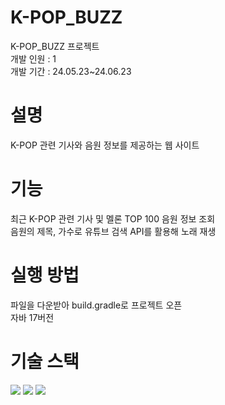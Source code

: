 # K-POP_BUZZ
K-POP_BUZZ 프로젝트<br/>
개발 인원 : 1<br/>
개발 기간 : 24.05.23~24.06.23<br/>
# 설명
K-POP 관련 기사와 음원 정보를 제공하는 웹 사이트<br/>
# 기능
최근 K-POP 관련 기사 및 멜론 TOP 100 음원 정보 조회<br/>
음원의 제목, 가수로 유튜브 검색 API를 활용해 노래 재생<br/>
# 실행 방법
파일을 다운받아 build.gradle로 프로젝트 오픈<br/>
자바 17버전<br/>
# 기술 스택
<img src="https://img.shields.io/badge/java-007396?style=for-the-badge&logo=java&logoColor=white">
<img src="https://img.shields.io/badge/spring-6DB33F?style=for-the-badge&logo=spring&logoColor=white">
<img src="https://img.shields.io/badge/jpa-6DB33F?style=for-the-badge&logo=jpa&logoColor=white">
